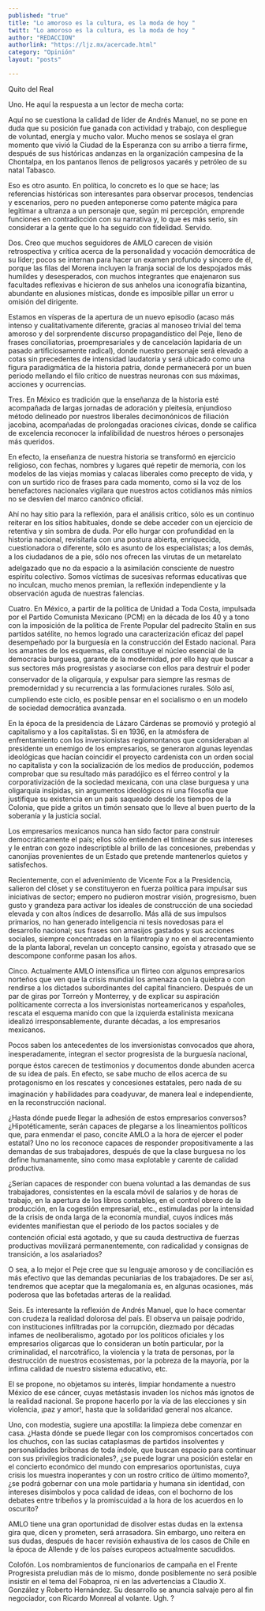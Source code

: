 ```yaml
---
published: "true"
title: "Lo amoroso es la cultura, es la moda de hoy "
twitt: "Lo amoroso es la cultura, es la moda de hoy "
author: "REDACCION"
authorlink: "https://ljz.mx/acercade.html"
category: "Opinión"
layout: "posts"

---
```



  Quito del Real



  Uno. He aquí la respuesta a un lector de mecha corta:



Aquí no se cuestiona la calidad de líder de Andrés Manuel, no se pone en duda que su posición fue ganada con actividad y trabajo, con despliegue de voluntad, energía y mucho valor. Mucho menos se soslaya el gran momento que vivió la Ciudad de la Esperanza con su arribo a tierra firme, después de sus históricas andanzas en la organización campesina de la Chontalpa, en los pantanos llenos de peligrosos yacarés y petróleo de su natal Tabasco.  

  Eso es otro asunto. En política, lo concreto es lo que se hace; las referencias históricas son interesantes para observar procesos, tendencias y escenarios, pero no pueden anteponerse como patente mágica para legitimar a ultranza a un personaje que, según mi percepción, emprende funciones en contradicción con su narrativa y, lo que es más serio, sin considerar a la gente que lo ha seguido con fidelidad. Servido.



  Dos. Creo que muchos seguidores de AMLO carecen de visión retrospectiva y crítica acerca de la personalidad y vocación democrática de su líder; pocos se internan para hacer un examen profundo y sincero de él, porque las filas del Morena incluyen la franja social de los despojados más humildes y desesperados, con muchos integrantes que enajenaron sus facultades reflexivas e hicieron de sus anhelos una iconografía bizantina, abundante en alusiones místicas, donde es imposible pillar un error u omisión del dirigente.



  Estamos en vísperas de la apertura de un nuevo episodio (acaso más intenso y cualitativamente diferente, gracias al manoseo trivial del tema amoroso y del sorprendente discurso propagandístico del Peje, lleno de frases conciliatorias, proempresariales y de cancelación lapidaria de un pasado artificiosamente radical), donde nuestro personaje será elevado a cotas sin precedentes de intensidad laudatoria y será ubicado como una figura paradigmática de la historia patria, donde permanecerá por un buen periodo mellando el filo crítico de nuestras neuronas con sus máximas, acciones y ocurrencias.



  Tres. En México es tradición que la enseñanza de la historia esté acompañada de largas jornadas de adoración y pleitesía, enjundioso método delineado por nuestros liberales decimonónicos de filiación jacobina, acompañadas de prolongadas oraciones cívicas, donde se califica de excelencia reconocer la infalibilidad de nuestros héroes o personajes más queridos.



  En efecto, la enseñanza de nuestra historia se transformó en ejercicio religioso, con fechas, nombres y lugares qué repetir de memoria, con los modelos de las viejas momias y calacas liberales como precepto de vida, y con un surtido rico de frases para cada momento, como si la voz de los benefactores nacionales vigilara que nuestros actos cotidianos más nimios no se desvíen del marco canónico oficial.



  Ahí no hay sitio para la reflexión, para el análisis crítico, sólo es un continuo reiterar en los sitios habituales, donde se debe acceder con un ejercicio de retentiva y sin sombra de duda. Por ello hurgar con profundidad en la historia nacional, revisitarla con una postura abierta, enriquecida, cuestionadora o diferente, sólo es asunto de los especialistas; a los demás, a los ciudadanos de a pie, sólo nos ofrecen las virutas de un metarelato adelgazado que no da espacio a la asimilación consciente de nuestro espíritu colectivo. Somos víctimas de sucesivas reformas educativas que no inculcan, mucho menos premian, la reflexión independiente y la observación aguda de nuestras falencias.



  Cuatro. En México, a partir de la política de Unidad a Toda Costa, impulsada por el Partido Comunista Mexicano (PCM) en la década de los 40 y a tono con la imposición de la política de Frente Popular del padrecito Stalin en sus partidos satélite, no hemos logrado una caracterización eficaz del papel desempeñado por la burguesía en la construcción del Estado nacional. Para los amantes de los esquemas, ella constituye el núcleo esencial de la democracia burguesa, garante de la modernidad, por ello hay que buscar a sus sectores más progresistas y asociarse con ellos para destruir el poder conservador de la oligarquía, y expulsar para siempre las resmas de premodernidad y su recurrencia a las formulaciones rurales. Sólo así, cumpliendo este ciclo, es posible pensar en el socialismo o en un modelo de sociedad democrática avanzada.



  En la época de la presidencia de Lázaro Cárdenas se promovió y protegió al capitalismo y a los capitalistas. Si en 1936, en la atmósfera de enfrentamiento con los inversionistas regiomontanos que consideraban al presidente un enemigo de los empresarios, se generaron algunas leyendas ideológicas que hacían coincidir el proyecto cardenista con un orden social no capitalista y con la socialización de los medios de producción, podemos comprobar que su resultado más paradójico es el férreo control y la corporativización de la sociedad mexicana, con una clase burguesa y una oligarquía insípidas, sin argumentos ideológicos ni una filosofía que justifique su existencia en un país saqueado desde los tiempos de la Colonia, que pide a gritos un timón sensato que lo lleve al buen puerto de la soberanía y la justicia social.



  Los empresarios mexicanos nunca han sido factor para construir democráticamente el país; ellos sólo entienden el tintinear de sus intereses y le entran con gozo indescriptible al brillo de las concesiones, prebendas y canonjías provenientes de un Estado que pretende mantenerlos quietos y satisfechos.



  Recientemente, con el advenimiento de Vicente Fox a la Presidencia, salieron del clóset y se constituyeron en fuerza política para impulsar sus iniciativas de sector; empero no pudieron mostrar visión, progresismo, buen gusto y grandeza para activar los ideales de construcción de una sociedad elevada y con altos índices de desarrollo. Más allá de sus impulsos primarios, no han generado inteligencia ni tesis novedosas para el desarrollo nacional; sus frases son amasijos gastados y sus acciones sociales, siempre concentradas en la filantropía y no en el acrecentamiento de la planta laboral, revelan un concepto cansino, egoísta y atrasado que se descompone conforme pasan los años.



  Cinco. Actualmente AMLO intensifica un flirteo con algunos empresarios norteños que ven que la crisis mundial los amenaza con la quiebra o con rendirse a los dictados subordinantes del capital financiero. Después de un par de giras por Torreón y Monterrey, y de explicar su aspiración políticamente correcta a los inversionistas norteamericanos y españoles, rescata el esquema manido con que la izquierda estalinista mexicana idealizó irresponsablemente, durante décadas, a los empresarios mexicanos.



  Pocos saben los antecedentes de los inversionistas convocados que ahora, inesperadamente, integran el sector progresista de la burguesía nacional, porque éstos carecen de testimonios y documentos donde abunden acerca de su idea de país. En efecto, se sabe mucho de ellos acerca de su protagonismo en los rescates y concesiones estatales, pero nada de su imaginación y habilidades para coadyuvar, de manera leal e independiente, en la reconstrucción nacional.



  ¿Hasta dónde puede llegar la adhesión de estos empresarios conversos? ¿Hipotéticamente, serán capaces de plegarse a los lineamientos políticos que, para enmendar el paso, concite AMLO a la hora de ejercer el poder estatal? Uno no los reconoce capaces de responder propositivamente a las demandas de sus trabajadores, después de que la clase burguesa no los define humanamente, sino como masa explotable y carente de calidad productiva.



  ¿Serían capaces de responder con buena voluntad a las demandas de sus trabajadores, consistentes en la escala móvil de salarios y de horas de trabajo, en la apertura de los libros contables, en el control obrero de la producción, en la cogestión empresarial, etc., estimuladas por la intensidad de la crisis de onda larga de la economía mundial, cuyos índices más evidentes manifiestan que el periodo de los pactos sociales y de contención oficial está agotado, y que su cauda destructiva de fuerzas productivas movilizará permanentemente, con radicalidad y consignas de transición, a los asalariados?



  O sea, a lo mejor el Peje cree que su lenguaje amoroso y de conciliación es más efectivo que las demandas pecuniarias de los trabajadores. De ser así, tendremos que aceptar que la megalomanía es, en algunas ocasiones, más poderosa que las bofetadas arteras de la realidad.



  Seis. Es interesante la reflexión de Andrés Manuel, que lo hace comentar con crudeza la realidad dolorosa del país. El observa un paisaje podrido, con instituciones infiltradas por la corrupción, diezmado por décadas infames de neoliberalismo, agotado por los políticos oficiales y los empresarios oligarcas que lo consideran un botín particular, por la criminalidad, el narcotráfico, la violencia y la trata de personas, por la destrucción de nuestros ecosistemas, por la pobreza de la mayoría, por la ínfima calidad de nuestro sistema educativo, etc.



  El se propone, no objetamos su interés, limpiar hondamente a nuestro México de ese cáncer, cuyas metástasis invaden los nichos más ignotos de la realidad nacional. Se propone hacerlo por la vía de las elecciones y sin violencia, ¡paz y amor!, hasta que la solidaridad general nos alcance.



  Uno, con modestia, sugiere una apostilla: la limpieza debe comenzar en casa. ¿Hasta dónde se puede llegar con los compromisos concertados con los chuchos, con las sucias cataplasmas de partidos insolventes y personalidades bribonas de toda índole, que buscan espacio para continuar con sus privilegios tradicionales?, ¿se puede lograr una posición estelar en el concierto económico del mundo con empresarios oportunistas, cuya crisis los muestra inoperantes y con un rostro crítico de último momento?, ¿se podrá gobernar con una mole partidaria y humana sin identidad, con intereses disímbolos y poca calidad de ideas, con el bochorno de los debates entre tribeños y la promiscuidad a la hora de los acuerdos en lo oscurito?



  AMLO tiene una gran oportunidad de disolver estas dudas en la extensa gira que, dicen y prometen, será arrasadora. Sin embargo, uno reitera en sus dudas, después de hacer revisión exhaustiva de los casos de Chile en la época de Allende y de los países europeos actualmente sacudidos.



  Colofón. Los nombramientos de funcionarios de campaña en el Frente Progresista preludian más de lo mismo, donde posiblemente no será posible insistir en el tema del Fobaproa, ni en las advertencias a Claudio X. González y Roberto Hernández. Su desarrollo se anuncia salvaje pero al fin negociador, con Ricardo Monreal al volante. Ugh. ?

